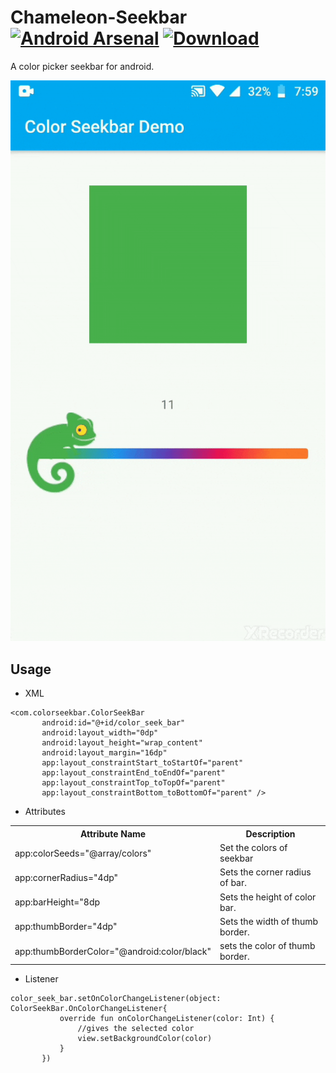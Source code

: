 # Chameleon-Seekbar [![Android Arsenal]( https://img.shields.io/badge/Android%20Arsenal-ColorSeekBar-green.svg?style=flat )]( https://android-arsenal.com/details/1/7095 ) [ ![Download](https://api.bintray.com/packages/divyanshub024/maven/colorseekbar/images/download.svg) ](https://bintray.com/divyanshub024/maven/colorseekbar/_latestVersion)
A color picker seekbar for android.

<img src = "https://github.com/OmkarKadam01/Chameleon-Seekbar/blob/master/Art/seekbar.gif" />



## Usage

 - XML
 ```
 <com.colorseekbar.ColorSeekBar
        android:id="@+id/color_seek_bar"
        android:layout_width="0dp"
        android:layout_height="wrap_content"
        android:layout_margin="16dp"
        app:layout_constraintStart_toStartOf="parent"
        app:layout_constraintEnd_toEndOf="parent"
        app:layout_constraintTop_toTopOf="parent"
        app:layout_constraintBottom_toBottomOf="parent" />
```

- Attributes

<table>
 <th>Attribute Name</th>
 <th>Description</th>
 <tr>
    <td>app:colorSeeds="@array/colors"</td>
    <td>Set the colors of seekbar</td>
 </tr>
  <tr>
    <td>app:cornerRadius="4dp"</td>
    <td>Sets the corner radius of bar.</td>
 </tr> 
 <tr>
    <td>app:barHeight="8dp</td>
    <td>Sets the height of color bar.</td>
 </tr>
  <tr>
    <td>app:thumbBorder="4dp"</td>
    <td>Sets the width of thumb border.</td>
 </tr>
  <tr>
    <td>app:thumbBorderColor="@android:color/black"</td>
    <td>sets the color of thumb border.</td>
 </tr>
 </table>
 
 - Listener
 
 ```
 color_seek_bar.setOnColorChangeListener(object: ColorSeekBar.OnColorChangeListener{
            override fun onColorChangeListener(color: Int) {
                //gives the selected color
                view.setBackgroundColor(color)
            }
        })
```


